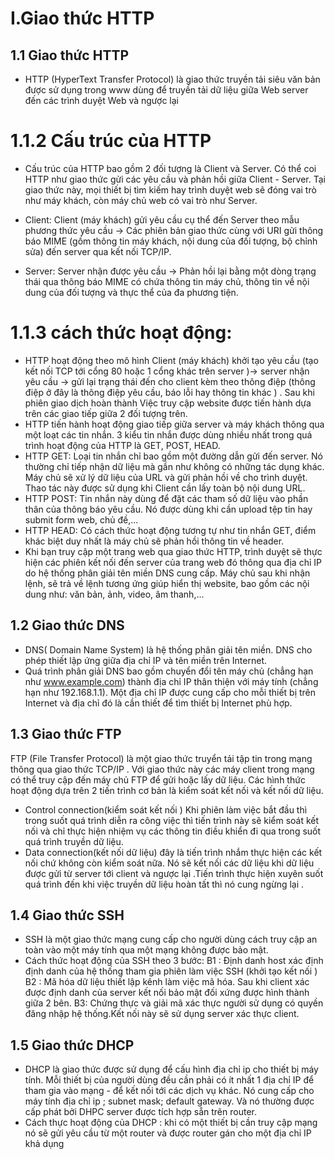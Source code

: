 # I.Giao thức HTTP 
## 1.1 Giao thức HTTP
- HTTP (HyperText Transfer Protocol) là giao thức truyền tải siêu văn bản được sử dụng trong www dùng để truyền tải dữ liệu giữa Web server đến các trình duyệt Web và ngược lại
# 1.1.2 Cấu trúc của HTTP
- Cấu trúc của HTTP bao gồm 2 đối tượng là Client và Server. Có thể coi HTTP như giao thức gửi các yêu cầu và phản hồi giữa Client - Server. Tại giao thức này, mọi thiết bị tìm kiếm hay trình duyệt web sẽ đóng vai trò như máy khách, còn máy chủ web có vai trò như Server. 

- Client: Client (máy khách) gửi yêu cầu cụ thể đến Server theo mẫu phương thức yêu cầu -> Các phiên bản giao thức cùng với URI gửi thông báo MIME (gồm thông tin máy khách, nội dung của đối tượng, bộ chỉnh sửa) đến server qua kết nối TCP/IP.
- Server: Server nhận được yêu cầu -> Phản hồi lại bằng một dòng trạng thái qua thông báo MIME có chứa thông tin máy chủ, thông tin về nội dung của đối tượng và thực thể của đa phương tiện.
# 1.1.3 cách thức hoạt động: 
- HTTP hoạt động theo mô hình Client (máy khách) khởi tạo yêu cầu (tạo kết nối TCP tới cổng 80 hoặc 1 cổng khác trên server )-> server nhận yêu cầu -> gửi lại trạng thái đến cho client kèm theo thông điệp (thông điệp ở đây là thông điệp yêu cầu, báo lỗi hay thông tin khác ) . Sau khi phiên giao dịch hoàn thành Việc truy cập website được tiến hành dựa trên các giao tiếp giữa 2 đối tượng trên.
- HTTP tiến hành hoạt động giao tiếp giữa server và máy khách thông qua một loạt các tin nhắn. 3 kiểu tin nhắn được dùng nhiều nhất trong quá trình hoạt động của HTTP là GET, POST, HEAD.
 - HTTP GET: Loại tin nhắn chỉ bao gồm một đường dẫn gửi đến server. Nó thường chỉ tiếp nhận dữ liệu mà gần như không có những tác dụng khác. Máy chủ sẽ xử lý dữ liệu của URL và gửi phản hồi về cho trình duyệt. Thao tác này được sử dụng khi Client cần lấy toàn bộ nội dung URL.
- HTTP POST: Tin nhắn này dùng để đặt các tham số dữ liệu vào phần thân của thông báo yêu cầu. Nó được dùng khi cần upload tệp tin hay submit form web, chủ đề,...
- HTTP HEAD: Có cách thức hoạt động tương tự như tin nhắn GET, điểm khác biệt duy nhất là máy chủ sẽ phản hồi thông tin về header. 
- Khi bạn truy cập một trang web qua giao thức HTTP, trình duyệt sẽ thực hiện các phiên kết nối đến server của trang web đó thông qua địa chỉ IP do hệ thống phân giải tên miền DNS cung cấp. Máy chủ sau khi nhận lệnh, sẽ trả về lệnh tương ứng giúp hiển thị website, bao gồm các nội dung như: văn bản, ảnh, video, âm thanh,…

## 1.2 Giao thức DNS
- DNS( Domain Name System) là hệ thống phân giải tên miền. DNS cho phép thiết lập ứng giữa địa chỉ IP và tên miền trên Internet.
- Quá trình phân giải DNS bao gồm chuyển đổi tên máy chủ (chẳng hạn như www.example.com) thành địa chỉ IP thân thiện với máy tính (chẳng hạn như 192.168.1.1). Một địa chỉ IP được cung cấp cho mỗi thiết bị trên Internet và địa chỉ đó là cần thiết để tìm thiết bị Internet phù hợp.
## 1.3 Giao thức FTP 
FTP (File Transfer Protocol) là một giao thức truyển tải tập tin trong mạng thông qua giao thức TCP/IP . Với giao thức này các máy client trong mạng có thể truy cập đến máy chủ FTP để gửi hoặc lấy dữ liệu.
Các hình thức hoạt động dựa trên 2 tiến trình cơ bản là kiểm soát kết nối và kết nối dữ liệu.
- Control connection(kiểm soát kết nối ) Khi phiên làm việc bắt đầu thì trong suốt quá trình diễn ra công việc thì tiến trình này sẽ kiểm soát kết nối và chỉ thực hiện nhiệm vụ các thông tin điều khiển đi qua trong suốt quá trình truyền dữ liệu. 
- Data connection(kết nối dữ liệu) đây là tiến trình nhắm thực hiện các kết nối chứ không còn kiểm soát nữa. Nó sẽ kết nối các dữ liệu khi dữ liệu được gửi từ server tới client và ngược lại .Tiến trình thực hiện xuyên suốt quá trình đến khi việc truyền dữ liệu hoàn tất thì nó cung ngừng lại .
## 1.4 Giao thức SSH 
- SSH là một giao thức mạng cung cấp cho người dùng cách truy cập an toàn vào một máy tính qua một mạng không được bảo mật. 
- Cách thức hoạt động của SSH theo 3 bước:
B1 : Định danh host xác định định danh của hệ thống tham gia phiên làm việc SSH (khởi tạo kết nối )
B2 : Mã hóa dữ liệu thiết lập kênh làm việc mã hóa. Sau khi client xác được định danh của server kết nối bảo mật đối xứng được hình thành giữa 2 bên.
B3: Chứng thực và giải mã xác thực người sử dụng có quyền đăng nhập hệ thống.Kết nối này sẽ sử dụng server xác thực client.
## 1.5 Giao thức DHCP 
- DHCP là giao thức được sử dụng để cấu hình địa chỉ ip cho thiết bị máy tính. Mỗi thiết bị của người dùng đều cần phải có ít nhất 1 địa chỉ IP để tham gia vào mạng - để kết nối tới các dịch vụ khác. Nó cung cấp cho máy tính địa chỉ ip ; subnet mask; default gateway. Và nó thường được cấp phát bởi DHPC server được tích hợp sẵn trên router.
- Cách thực hoạt động của DHCP  : khi có một thiết bị cần truy cập mạng nó sẽ gửi yêu cầu từ một router và được router gán cho một địa chỉ IP khả dụng